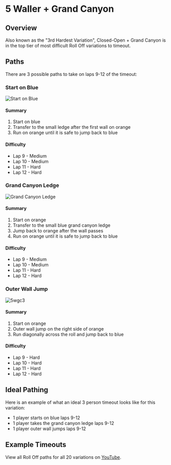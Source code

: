 # 5 Waller + Grand Canyon

## Overview

Also known as the "3rd Hardest Variation", Closed-Open + Grand Canyon is in the top tier of most difficult Roll Off variations to timeout.

## Paths

There are 3 possible paths to take on laps 9-12 of the timeout:

### Start on Blue

![Start on Blue](https://user-images.githubusercontent.com/1380747/184556284-b3703634-d33a-46f0-a5d7-cf4f7f2d5f0f.gif)

#### Summary

1. Start on blue
2. Transfer to the small ledge after the first wall on orange
3. Run on orange until it is safe to jump back to blue

#### Difficulty

* Lap 9 - Medium
* Lap 10 - Medium
* Lap 11 - Hard
* Lap 12 - Hard

### Grand Canyon Ledge

![Grand Canyon Ledge](https://user-images.githubusercontent.com/1380747/184805715-67359980-f42a-4391-a815-c9307895d787.gif)

#### Summary

1. Start on orange
2. Transfer to the small blue grand canyon ledge
3. Jump back to orange after the wall passes
4. Run on orange until it is safe to jump back to blue

#### Difficulty

* Lap 9 - Medium
* Lap 10 - Medium
* Lap 11 - Hard
* Lap 12 - Hard

### Outer Wall Jump

![5wgc3](https://user-images.githubusercontent.com/1380747/184556593-caa849c1-46d7-4e0e-bad6-a8f7fbaa4541.gif)

#### Summary

1. Start on orange
2. Outer wall jump on the right side of orange
3. Run diagonally across the roll and jump back to blue

#### Difficulty

* Lap 9 - Hard
* Lap 10 - Hard
* Lap 11 - Hard
* Lap 12 - Hard

## Ideal Pathing

Here is an example of what an ideal 3 person timeout looks like for this variation:

* 1 player starts on blue laps 9-12
* 1 player takes the grand canyon ledge laps 9-12
* 1 player outer wall jumps laps 9-12

## Example Timeouts

View all Roll Off paths for all 20 variations on [YouTube](https://www.youtube.com/playlist?list=PLG_QNSp9ZgJLWYSNl4vY26VJCZeOQHO1F).
